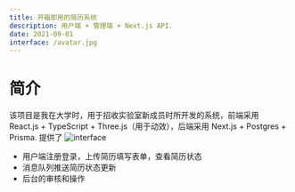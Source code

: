 ```yaml
---
title: 开箱即用的简历系统
description: 用户端 + 管理端 + Next.js API.
date: 2021-09-01
interface: /avatar.jpg
---
```

# 简介

该项目是我在大学时，用于招收实验室新成员时所开发的系统，前端采用 React.js + TypeScript + Three.js（用于动效），后端采用 Next.js + Postgres + Prisma.
提供了
![interface](https://www.gitkraken.com/wp-content/uploads/2022/10/netflix-150x150.png)
- 用户端注册登录，上传简历填写表单，查看简历状态
- 消息队列推送简历状态更新
- 后台的审核和操作
